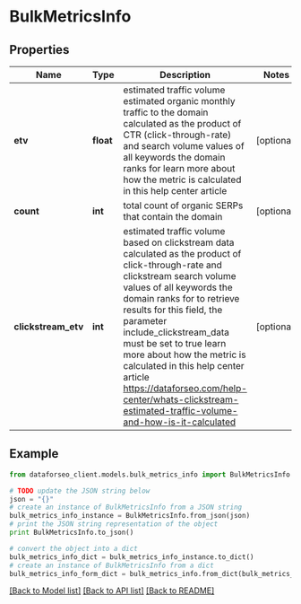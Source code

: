 # BulkMetricsInfo


## Properties

Name | Type | Description | Notes
------------ | ------------- | ------------- | -------------
**etv** | **float** | estimated traffic volume estimated organic monthly traffic to the domain calculated as the product of CTR (click-through-rate) and search volume values of all keywords the domain ranks for learn more about how the metric is calculated in this help center article | [optional] 
**count** | **int** | total count of organic SERPs that contain the domain | [optional] 
**clickstream_etv** | **int** | estimated traffic volume based on clickstream data calculated as the product of click-through-rate and clickstream search volume values of all keywords the domain ranks for to retrieve results for this field, the parameter include_clickstream_data must be set to true learn more about how the metric is calculated in this help center article https://dataforseo.com/help-center/whats-clickstream-estimated-traffic-volume-and-how-is-it-calculated | [optional] 

## Example

```python
from dataforseo_client.models.bulk_metrics_info import BulkMetricsInfo

# TODO update the JSON string below
json = "{}"
# create an instance of BulkMetricsInfo from a JSON string
bulk_metrics_info_instance = BulkMetricsInfo.from_json(json)
# print the JSON string representation of the object
print BulkMetricsInfo.to_json()

# convert the object into a dict
bulk_metrics_info_dict = bulk_metrics_info_instance.to_dict()
# create an instance of BulkMetricsInfo from a dict
bulk_metrics_info_form_dict = bulk_metrics_info.from_dict(bulk_metrics_info_dict)
```
[[Back to Model list]](../README.md#documentation-for-models) [[Back to API list]](../README.md#documentation-for-api-endpoints) [[Back to README]](../README.md)



